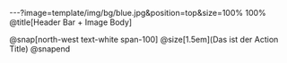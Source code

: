 ---?image=template/img/bg/blue.jpg&position=top&size=100% 100%
@title[Header Bar + Image Body]

@snap[north-west text-white span-100]
@size[1.5em](Das ist der Action Title)
@snapend
